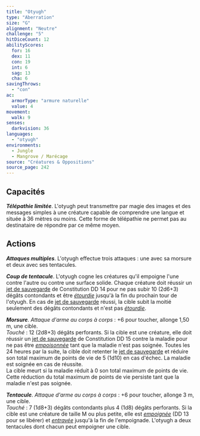 ```yaml
---
title: "Otyugh"
type: "Aberration"
size: "G"
alignment: "Neutre"
challenge: "5"
hitDiceCount: 12
abilityScores:
  for: 16
  dex: 11
  con: 19
  int: 6
  sag: 13
  cha: 6
savingThrows: 
  - "con"
ac: 
  armorType: "armure naturelle"
  value: 4
movement: 
  walk: 9
senses: 
  darkvision: 36
languages: 
  - "otyugh"
environments:
  - Jungle
  - Mangrove / Marécage
source: "Créatures & Oppositions"
source_page: 242
---
```

## Capacités
_**Télépathie limitée**_. L'otyugh peut transmettre par magie des images et des messages simples à une créature capable de comprendre une langue et située à 36 mètres ou moins. Cette forme de télépathie ne permet pas au destinataire de répondre par ce même moyen.

## Actions
_**Attaques multiples**_. L'otyugh effectue trois attaques : une avec sa morsure et deux avec ses tentacules.

_**Coup de tentacule**_. L'otyugh cogne les créatures qu'il empoigne l'une contre l'autre ou contre une surface solide. Chaque créature doit réussir un [jet de sauvegarde](/utiliser-les-caracteristiques#jets-de-sauvegarde) de Constitution DD 14 pour ne pas subir 10 (2d6+3) dégâts contondants et être [_étourdie_](/gerer-la-sante-du-personnage/#etourdi) jusqu'à la fin du prochain tour de l'otyugh. En cas de [jet de sauvegarde](/utiliser-les-caracteristiques#jets-de-sauvegarde) réussi, la cible subit la moitié seulement des dégâts contondants et n'est pas [_étourdie_](/gerer-la-sante-du-personnage/#etourdi).

_**Morsure**_. _Attaque d'arme au corps à corps_ : +6 pour toucher, allonge 1,50 m, une cible.  
_Touché_ : 12 (2d8+3) dégâts perforants. Si la cible est une créature, elle doit réussir un [jet de sauvegarde](/utiliser-les-caracteristiques#jets-de-sauvegarde) de Constitution DD 15 contre la maladie pour ne pas être [_empoisonnée_](/gerer-la-sante-du-personnage/#empoisonne) tant que la maladie n'est pas soignée. Toutes les 24 heures par la suite, la cible doit retenter le [jet de sauvegarde](/utiliser-les-caracteristiques#jets-de-sauvegarde) et réduire son total maximum de points de vie de 5 (1d10) en cas d'échec. La maladie est soignée en cas de réussite.  
La cible meurt si la maladie réduit à 0 son total maximum de points de vie. Cette réduction du total maximum de points de vie persiste tant que la maladie n'est pas soignée.

_**Tentacule**_. _Attaque d'arme au corps à corps_ : +6 pour toucher, allonge 3 m, une cible.  
_Touché_ : 7 (1d8+3) dégâts contondants plus 4 (1d8) dégâts perforants. Si la cible est une créature de taille M ou plus petite, elle est [_empoignée_](/gerer-la-sante-du-personnage/#empoigne) (DD 13 pour se libérer) et [_entravée_](/gerer-la-sante-du-personnage/#entrave) jusqu'à la fin de l'empoignade. L'otyugh a deux tentacules dont chacun peut empoigner une cible.
